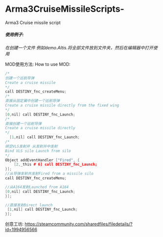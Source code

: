 # Arma3CruiseMissileScripts-
Arma3 Cruise missile script
##### 使用例子:
*在创建一个文件 例如demo.Altis.将全部文件放到文件夹，然后在编辑器中打开使用*

MOD使用方法:
How to use MOD:

```cpp
/*
创建一个巡航导弹
Create a cruise missile
*/
call DESTINY_fnc_createMenu;
/*
直接从固定翼中创建一个巡航导弹
Create a cruise missile directly from the fixed wing
*/
[0,nil] call DESTINY_fnc_Launch;
/*
直接创建一个巡航导弹
Create a cruise missile directly
*/
  [1,nil] call DESTINY_fnc_Launch;
/*
绑定VLS发射井 从发射井中发射
Bind VLS silo Launch from silo
*/
Object addEventHandler ["Fired", {
    [2,_this # 6] call DESTINY_fnc_Launch;
}];
//从导弹发射井发射Fired from a missile silo
call DESTINY_fnc_createMenu;

//从A164发射Launched from A164
[0,nil] call DESTINY_fnc_Launch;
}];

//直接发射Direct launch
 [1,nil] call DESTINY_fnc_Launch;
}];
```
创意工坊:
https://steamcommunity.com/sharedfiles/filedetails/?id=1994956566
